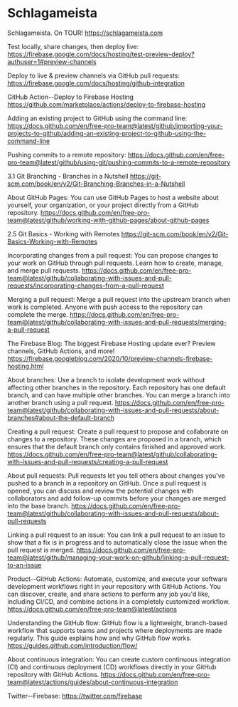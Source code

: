 # Schlagameista

Schlagameista. On TOUR!
https://schlagameista.com

Test locally, share changes, then deploy live:
https://firebase.google.com/docs/hosting/test-preview-deploy?authuser=1#preview-channels

Deploy to live & preview channels via GitHub pull requests:
https://firebase.google.com/docs/hosting/github-integration

GitHub Action--Deploy to Firebase Hosting
https://github.com/marketplace/actions/deploy-to-firebase-hosting

Adding an existing project to GitHub using the command line:
https://docs.github.com/en/free-pro-team@latest/github/importing-your-projects-to-github/adding-an-existing-project-to-github-using-the-command-line

Pushing commits to a remote repository:
https://docs.github.com/en/free-pro-team@latest/github/using-git/pushing-commits-to-a-remote-repository

3.1 Git Branching - Branches in a Nutshell
https://git-scm.com/book/en/v2/Git-Branching-Branches-in-a-Nutshell

About GitHub Pages:
You can use GitHub Pages to host a website about yourself, your organization, or your project directly from a GitHub repository.
https://docs.github.com/en/free-pro-team@latest/github/working-with-github-pages/about-github-pages

2.5 Git Basics - Working with Remotes
https://git-scm.com/book/en/v2/Git-Basics-Working-with-Remotes

Incorporating changes from a pull request:
You can propose changes to your work on GitHub through pull requests. Learn how to create, manage, and merge pull requests.
https://docs.github.com/en/free-pro-team@latest/github/collaborating-with-issues-and-pull-requests/incorporating-changes-from-a-pull-request

Merging a pull request:
Merge a pull request into the upstream branch when work is completed. Anyone with push access to the repository can complete the merge.
https://docs.github.com/en/free-pro-team@latest/github/collaborating-with-issues-and-pull-requests/merging-a-pull-request

The Firebase Blog:
The biggest Firebase Hosting update ever? Preview channels, GitHub Actions, and more!
https://firebase.googleblog.com/2020/10/preview-channels-firebase-hosting.html

About branches:
Use a branch to isolate development work without affecting other branches in the repository. Each repository has one default branch, and can have multiple other branches. You can merge a branch into another branch using a pull request.
https://docs.github.com/en/free-pro-team@latest/github/collaborating-with-issues-and-pull-requests/about-branches#about-the-default-branch

Creating a pull request:
Create a pull request to propose and collaborate on changes to a repository. These changes are proposed in a branch, which ensures that the default branch only contains finished and approved work.
https://docs.github.com/en/free-pro-team@latest/github/collaborating-with-issues-and-pull-requests/creating-a-pull-request

About pull requests:
Pull requests let you tell others about changes you've pushed to a branch in a repository on GitHub. Once a pull request is opened, you can discuss and review the potential changes with collaborators and add follow-up commits before your changes are merged into the base branch.
https://docs.github.com/en/free-pro-team@latest/github/collaborating-with-issues-and-pull-requests/about-pull-requests

Linking a pull request to an issue:
You can link a pull request to an issue to show that a fix is in progress and to automatically close the issue when the pull request is merged.
https://docs.github.com/en/free-pro-team@latest/github/managing-your-work-on-github/linking-a-pull-request-to-an-issue

Product--GitHub Actions:
Automate, customize, and execute your software development workflows right in your repository with GitHub Actions. You can discover, create, and share actions to perform any job you'd like, including CI/CD, and combine actions in a completely customized workflow.
https://docs.github.com/en/free-pro-team@latest/actions

Understanding the GitHub flow:
GitHub flow is a lightweight, branch-based workflow that supports teams and projects where deployments are made regularly. This guide explains how and why GitHub flow works.
https://guides.github.com/introduction/flow/

About continuous integration:
You can create custom continuous integration (CI) and continuous deployment (CD) workflows directly in your GitHub repository with GitHub Actions.
https://docs.github.com/en/free-pro-team@latest/actions/guides/about-continuous-integration

Twitter--Firebase:
https://twitter.com/firebase
